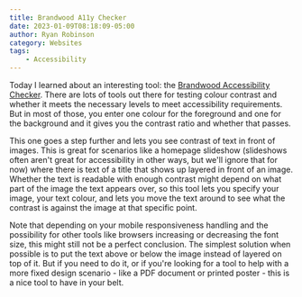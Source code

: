 ```yaml
---
title: Brandwood A11y Checker
date: 2023-01-09T08:18:09-05:00
author: Ryan Robinson
category: Websites
tags:
    - Accessibility
---
```


Today I learned about an interesting tool: the [Brandwood Accessibility Checker](http://brandwood.com/a11y/). There are lots of tools out there for testing colour contrast and whether it meets the necessary levels to meet accessibility requirements. But in most of those, you enter one colour for the foreground and one for the background and it gives you the contrast ratio and whether that passes.

This one goes a step further and lets you see contrast of text in front of images. This is great for scenarios like a homepage slideshow (slideshows often aren't great for accessibility in other ways, but we'll ignore that for now) where there is text of a title that shows up layered in front of an image. Whether the text is readable with enough contrast might depend on what part of the image the text appears over, so this tool lets you specify your image, your text colour, and lets you move the text around to see what the contrast is against the image at that specific point.

Note that depending on your mobile responsiveness handling and the possibility for other tools like browsers increasing or decreasing the font size, this might still not be a perfect conclusion. The simplest solution when possible is to put the text above or below the image instead of layered on top of it. But if you need to do it, or if you're looking for a tool to help with a more fixed design scenario - like a PDF document or printed poster - this is a nice tool to have in your belt.
